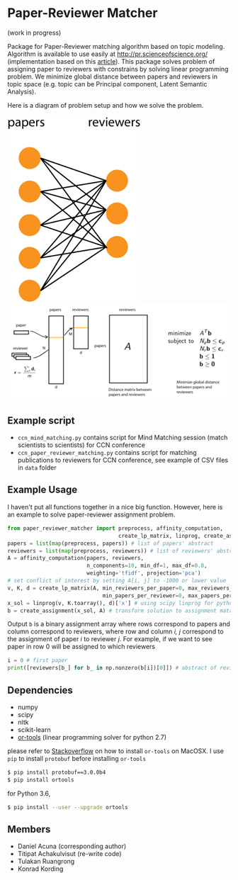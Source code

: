 # Paper-Reviewer Matcher

(work in progress)

Package for Paper-Reviewer matching algorithm based on topic modeling.
Algorithm is available to use easily at http://pr.scienceofscience.org/
(implementation based on this [article](http://www.cis.upenn.edu/~cjtaylor/PUBLICATIONS/pdfs/TaylorTR08.pdf)).
This package solves problem of assigning paper to reviewers with constrains by solving linear programming problem.
We minimize global distance between papers and reviewers in topic space (e.g. topic can be Principal component,
  Latent Semantic Analysis).

Here is a diagram of problem setup and how we solve the problem.

<img src="figures/problem_setup.png" width="300">

<img src="figures/paper_reviewer_matching.png" width="600">


## Example script

- `ccn_mind_matching.py` contains script for Mind Matching session (match scientists to scientists) for CCN conference
- `ccn_paper_reviewer_matching.py` contains script for matching publications to reviewers for CCN conference, see 
example of CSV files in `data` folder

## Example Usage

I haven't put all functions together in a nice big function. However, here is an
example to solve paper-reviewer assignment problem.

```python
from paper_reviewer_matcher import preprocess, affinity_computation,
                                   create_lp_matrix, linprog, create_assignment
papers = list(map(preprocess, papers)) # list of papers' abstract
reviewers = list(map(preprocess, reviewers)) # list of reviewers' abstract
A = affinity_computation(papers, reviewers,
                         n_components=10, min_df=1, max_df=0.8,
                         weighting='tfidf', projection='pca')
# set conflict of interest by setting A[i, j] to -1000 or lower value
v, K, d = create_lp_matrix(A, min_reviewers_per_paper=0, max_reviewers_per_paper=3,
                              min_papers_per_reviewer=0, max_papers_per_reviewer=3)
x_sol = linprog(v, K.toarray(), d)['x'] # using scipy linprog for python 3
b = create_assignment(x_sol, A) # transform solution to assignment matrix
```

Output `b` is a binary assignment array where rows correspond to papers and
column correspond to reviewers, where row and column _i, j_ correspond to the
assignment of paper _i_ to reviewer _j_. For example, if we want to see paper
in row 0 will be assigned to which reviewers

```python
i = 0 # first paper
print([reviewers[b_] for b_ in np.nonzero(b[i])[0]]) # abstract of reviewers who will review paper 0
```


## Dependencies

- numpy
- scipy
- nltk
- scikit-learn
- [or-tools](https://github.com/google/or-tools) (linear programming solver for python 2.7)

please refer to [Stackoverflow](http://stackoverflow.com/questions/26593497/cant-install-or-tools-on-mac-10-10)
on how to install `or-tools` on MacOSX. I use `pip` to install `protobuf` before installing `or-tools`

```bash
$ pip install protobuf==3.0.0b4
$ pip install ortools
```

for Python 3.6,

```bash
$ pip install --user --upgrade ortools
```


## Members

- Daniel Acuna (corresponding author)
- Titipat Achakulvisut (re-write code)
- Tulakan Ruangrong
- Konrad Kording

